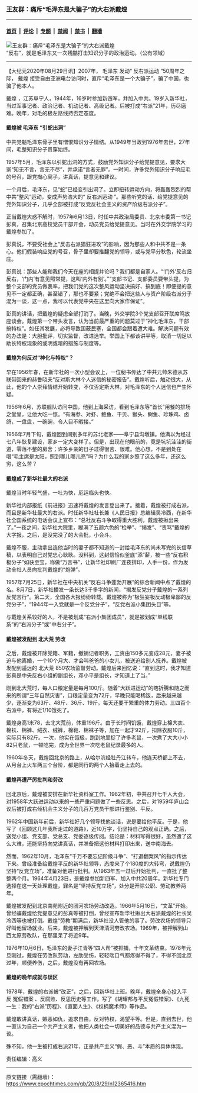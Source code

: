 ### 王友群：痛斥“毛泽东是大骗子”的大右派戴煌

---

#### [首页](../../../..?n12365416) &nbsp;|&nbsp; [评论](../../../../../epoch-comment?n12365416) &nbsp;|&nbsp; [专题](../../../../../epoch-special?n12365416) &nbsp;|&nbsp; [禁闻](../../../../../epoch-news?n12365416) &nbsp;|&nbsp; [禁书](../../../../../books?n12365416) &nbsp;|&nbsp; [翻墙](https://github.com/gfw-breaker/nogfw/blob/master/README.md?n12365416)


<div><img alt="王友群：痛斥“毛泽东是大骗子”的大右派戴煌" class="attachment-djy_600_400 size-djy_600_400 wp-post-image" src="https://i.epochtimes.com/assets/uploads/2020/08/Anti-Rightist_Movement-600x400-1-600x359-600x358.jpg"/>
<div class="caption">
 “反右”，就是毛泽东又一次残酷打击知识分子的政治运动。（公有领域）
</div></div><hr/><div class="post_content" id="artbody" itemprop="articleBody">
 <!-- article content begin -->
 <p>
  【大纪元2020年08月29日讯】2007年，
  <ok href="https://www.epochtimes.com/gb/tag/%E6%AF%9B%E6%B3%BD%E4%B8%9C.html">
   毛泽东
  </ok>
  发动“
  <ok href="https://www.epochtimes.com/gb/tag/%E5%8F%8D%E5%8F%B3%E6%B4%BE%E8%BF%90%E5%8A%A8.html">
   反右派运动
  </ok>
  ”50周年之际，
  <ok href="https://www.epochtimes.com/gb/tag/%E6%88%B4%E7%85%8C.html">
   戴煌
  </ok>
  接受自由亚洲电台访问时，直斥“毛泽东是一个大骗子”，骗了中国，也骗了他本人。
 </p>
 <p>
  <ok href="https://www.epochtimes.com/gb/tag/%E6%88%B4%E7%85%8C.html">
   戴煌
  </ok>
  ，江苏阜宁人，1944年，16岁时参加新四军，并加入中共。19岁入新华社，当过军事记者、政治记者、机动记者、高级记者。后被打成“右派”21年，历尽磨难。晚年，对毛的极左路线持否定态度。
 </p>
 <h4>
  戴煌被
  <ok href="https://www.epochtimes.com/gb/tag/%E6%AF%9B%E6%B3%BD%E4%B8%9C.html">
   毛泽东
  </ok>
  “引蛇出洞”
 </h4>
 <p>
  中共党魁毛泽东骨子里有憎恨知识分子情结。从1949年当政到1976年去世，27年间，毛整知识分子贯穿始终。
 </p>
 <p>
  1957年5月，毛泽东以引蛇出洞的方式，鼓励党外知识分子给党提意见，要求大家“知无不言，言无不尽”，并承诺“言者无罪”。一时间，许多党外知识分子响应毛的号召，跟党掏心窝子，讲真话，提意见和建议。
 </p>
 <p>
  一个月后，毛泽东，见“蛇”已经变引出洞了。立即扭转运动方向，将轰轰烈烈的帮中共“整风”运动，变成声势浩大的“
  <ok href="https://www.epochtimes.com/gb/tag/%E5%8F%8D%E5%8F%B3%E6%B4%BE%E8%BF%90%E5%8A%A8.html">
   反右派运动
  </ok>
  ”。那些听党的话、给党提意见的党外知识分子，几乎全部被打成“反党反社会主义的资产阶级右派分子”。
 </p>
 <p>
  正当戴煌大惑不解时，1957年6月13日，时任中共政治局委员、北京市委第一书记彭真，召集北京高校党员干部开会，动员党员给党提意见。当时在外交学院学习的戴煌参加了。
 </p>
 <p>
  彭真说，不要受社会上“反击右派猖狂进攻”的影响，因为那些人和中共不是一条心。他们假装响应党的号召，骨子里却要推翻党的领导，或与党平分秋色，轮流坐庄。
 </p>
 <p>
  彭真说：那些人能和我们今天在座的相提并论吗？我们都是自家人。“‘门外’反右归反右，‘门内’有意见照常提，这叫‘内外有别’。”“支部书记、支部委员要带头提，为整个支部的党员做表率，把我们党的这次整风运动坚决搞好、搞到底！即便提的意见不一定都正确，甚至错了，那也不要紧；党绝不会把这些人与资产阶级右派分子混为一谈，这一点，我可以代表党中央在这里向大家作保证”。
 </p>
 <p>
  彭真的讲话，把戴煌的疑虑全部打消了。当晚，外交学院3个党支部召开联席鸣放座谈会。戴煌第一个带头发言，认为当前最严重的问题莫过于“神化毛泽东，干部搞特权”。如任其发展，必将导致国蔽民塞，全国都会跟着遭大难。解决问题有效的办法是：大胆批评，切实监督，改进选举。举国上下都该讲平等，取消一切足以助长特权现象的或明或暗的措施与制度等。
 </p>
 <h4>
  戴煌为何反对“神化与特权”？
 </h4>
 <p>
  早在1956年春，在新华社的一次小型会议上，一位秘书传达了中共元帅朱德从苏联带回来的赫鲁晓夫“反对斯大林个人迷信的秘密报告”。戴煌听后，触动很大，从此，他的个人崇拜情结开始转变，不仅否定斯大林，对毛泽东的个人迷信也产生怀疑。
 </p>
 <p>
  1956年6月，苏联舰队访问中国，他到上海采访，看到毛泽东等“首长”用餐的排场之堂皇，让他大吃一惊。“有海参、对虾、鲍鱼、干贝、猴头、鲥鱼、珍珠鸡、卤鸽，一盘盘，一碗碗，令人目不暇接。”
 </p>
 <p>
  1956年7月下旬，戴煌回到阔别多年的苏北老家——阜宁县沟墩镇。他满以为经过七八年恢复建设，家乡一定大变样了。但是，出现在他眼前的，竟是坑坑洼洼的街道，零落不整的房舍；许多乡亲的日子过得很苦、很难。他心想，不是到处在唱“毛主席是太阳，照到哪儿哪儿亮”吗？为什么我的家乡照了这么多年，还这么穷，这么苦？
 </p>
 <h4>
  戴煌成了新华社最大的右派
 </h4>
 <p>
  戴煌当时年轻气盛，一吐为快，厄运临头也快。
 </p>
 <p>
  新华社内部报纸《前进报》迅速将戴煌的发言登出来了。接着，戴煌被打成右派，而且是新华社最大的右派。时任新华社社长兼《人民日报》总编辑吴冷西，在新华社全国系统的电话会议上宣布：“总社反右斗争取得重大胜利，戴煌被揪出来了。”一夜之间，新华社大院里，糊满了五颜六色的“检举”、“揭发”、“责骂”戴煌的大字报，之后，是没完没了的大会批，小会斗。
 </p>
 <p>
  戴煌不服，主动拿出连他当时的妻子都不知道的一封给毛泽东的尚未写完的长信草稿，以表明自己对党忠心耿耿。没料到，这封信恰似釜底“添”薪，被一些“反右积极分子”如获至宝，称做“万言书”，让新华社印刷厂连夜排印，人手一份，作为发动全社人员向批判戴煌的“炮弹”。
 </p>
 <p>
  1957年7月25日，新华社在中央机关“反右斗争蓬勃开展”的综合新闻中点了戴煌的名。8月7日，新华社播发一条长达3千多字的新闻，“揭发反党分子戴煌的一系列反党言行”。第二天，全国各大报纷纷转载。戴煌被称为“极狂妄极反动极卑鄙的反党分子”，“1944年一入党就是一个反党分子”，“反党右派小集团头目”等。
 </p>
 <p>
  与戴煌关系较好的人，不是被划成“右派小集团成员”，就是被划成“单线联系”的“右派分子”或“中右分子”。
 </p>
 <h4>
  戴煌被发配到
  <ok href="https://www.epochtimes.com/gb/tag/%E5%8C%97%E5%A4%A7%E8%8D%92.html">
   北大荒
  </ok>
  劳改
 </h4>
 <p>
  之后，戴煌被开除党籍、军籍，撤销记者职务，工资由150多元变成28元，妻子被迫与他离婚，一个10个月大、才会叫爸爸的小女儿，被送迫给别人抚养。戴煌被发配到遥远的
  <ok href="https://www.epochtimes.com/gb/tag/%E5%8C%97%E5%A4%A7%E8%8D%92.html">
   北大荒
  </ok>
  850农场监督劳动。戴煌后来回忆说：“直到这时，我才知道彭真是中央反右小组的副组长，邓小平是组长，才知道上了当。”
 </p>
 <p>
  刚到北大荒时，每人口粮定量是每月100斤。随着“大跃进运动”的瞎折腾和随之而来的所谓“三年自然灾害”，口粮定量变为72斤，早晚只能喝稀饭，后来越来越少，逐渐变为63斤、48斤、36斤、19斤。每天还要干繁重的体力劳动。三四百个右派中，有将近1/10饿死了。
 </p>
 <p>
  戴煌身高1米78，去北大荒前，体重196斤。由于长时间饥饿，戴煌穿上棉大衣、棉袄、棉裤、绒衣、绒裤，棉鞋、棉袜子等，加在一起才92斤，扣除衣服10斤，实际只有82斤。一次，他实在饿极，跑到地里捉了许多老鼠，一次煮了大大小小82只老鼠，一顿吃完，成为全世界一次吃老鼠纪录最多的人。
 </p>
 <p>
  1960年冬天，戴煌回北京的路上，从哈尔滨经牡丹江转车，他连天桥都上不去，从月台上火车两三个台阶，都是同行的两个人抬着走上去的。
 </p>
 <h4>
  戴煌再遭严厉批判和劳改
 </h4>
 <p>
  回北京后，戴煌被安排在新华社资料室工作。1962年初，中共召开七千人大会，对1958年大跃进运动以来的一些严重问题做了一些反思。之后，对1959年庐山会议后被打成右倾机会主义分子的几百万党员干部进行鉴别、平反。
 </p>
 <p>
  1962年中国新年前后，新华社好几个领导找他谈话，说是要给他平反。于是，他写了《回顾这几年我所走过的道路》，近10万字，仍坚持自己的观点正确。之后，送党小组、党支部、党总支、党委逐级传阅。结论是：材料写得很好，虽然遭了这么大难，还能坚持向党讲真话，并准备把这份材料打印出来，送中南海去。
 </p>
 <p>
  然而，1962年10月，毛泽东“千万不要忘记阶级斗争”、“打退翻案风”的指示传达下来。曾经准备给戴煌平反的新华社领导，态度来了个180度的大转弯，说戴煌仍坚持“反党立场”，准备对他进行批判。从1963年五一过后开始批判，一直批了整整两个月。1964年4月23日，是戴煌参加新四军、加入中共20周年。新华社专门选择在这一天处理戴煌，罪名是“坚持反党立场”，处分是开除公职、劳动教养两年。
 </p>
 <p>
  戴煌被发配到北京南苑附近的团河农场劳动改造。1966年5月16日，“文革”开始。曾经骗戴煌给党提意见的彭真等被打倒，曾经宣布新华社揪出大右派戴煌的社长吴冷西等也被打倒。戴煌“劳教”期满后，新华社没人管他的事了。劳改农场的领导只好叫他留场就业。后来，戴煌被押解到天津清河劳改农场。1969年，被押解到山西太原劳改队，在那里呆了将近9年。
 </p>
 <p>
  1976年10月6日，毛泽东的妻子江青等“四人帮”被抓捕，十年文革结束。1978年元旦刚过，戴煌在劳改队劳动，左肋受伤，轻轻喘口气都疼得不得了，不得不回北京过年，顺便养伤，之后，戴煌没有再回农场。
 </p>
 <h4>
  戴煌的晚年成就与误区
 </h4>
 <p>
  1978年，戴煌的右派被“改正”，之后，回新华社上班。晚年，戴煌全身心投入平反
  <ok href="https://www.epochtimes.com/gb/tag/%E5%86%A4%E5%81%87%E9%94%99%E6%A1%88.html">
   冤假错案
  </ok>
  、反腐败、反思历史等工作，写了《胡耀邦与平反冤假错案》、《九死一生：我的“右派”历程》、《直面人生》、《权柄魔术师》等作品。
 </p>
 <p>
  戴煌敢讲真话，嫉恶如仇，追求自由，反对特权，渴望平等。但是，直到去世，他一直认为自己一个共产主义者，他把人类社会一切美好的品德与共产主义混为一谈。
 </p>
 <p>
  殊不知，他一生被打成右派21年，正是共产主义“假、恶、斗”本质的具体体现。
 </p>
 <p>
  责任编辑：高义
 </p>
 <!-- article content end -->
 <div id="below_article_ad">
 </div>
</div>


---

原文链接（需翻墙）：https://www.epochtimes.com/gb/20/8/29/n12365416.htm